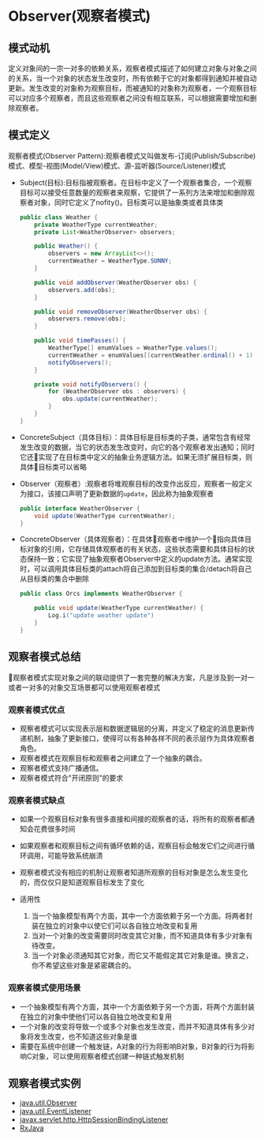 # Observer(观察者模式)

## 模式动机

 定义对象间的一宗一对多的依赖关系，观察者模式描述了如何建立对象与对象之间的关系，当一个对象的状态发生改变时，所有依赖于它的对象都得到通知并被自动更新。发生改变的对象称为观察目标，而被通知的对象称为观察者，一个观察目标可以对应多个观察者，而且这些观察者之间没有相互联系，可以根据需要增加和删除观察者。

## 模式定义

观察者模式(Observer Pattern):观察者模式又叫做发布-订阅(Publish/Subscribe)模式、模型-视图(Model/View)模式、源-监听器(Source/Listener)模式

* Subject(目标):目标指被观察者。在目标中定义了一个观察者集合，一个观察目标可以接受任意数量的观察者来观察，它提供了一系列方法来增加和删除观察者对象，同时它定义了nofity()。目标类可以是抽象类或者具体类

    ```java
    public class Weather {
        private WeatherType currentWeather;
        private List<WeatherObserver> observers;

        public Weather() {
            observers = new ArrayList<>();
            currentWeather = WeatherType.SUNNY;
        }

        public void addObserver(WeatherObserver obs) {
            observers.add(obs);
        }

        public void removeObserver(WeatherObserver obs) {
            observers.remove(obs);
        }

        public void timePasses() {
            WeatherType[] enumValues = WeatherType.values();
            currentWeather = enumValues[(currentWeather.ordinal() + 1) % enumValues.length];
            notifyObservers();
        }

        private void notifyObservers() {
            for (WeatherObserver obs : observers) {
                obs.update(currentWeather);
            }
        }
    }
    ```

* ConcreteSubject（具体目标）：具体目标是目标类的子类，通常包含有经常发生改变的数据，当它的状态发生改变时，向它的各个观察者发出通知；同时它还实现了在目标类中定义的抽象业务逻辑方法。如果无须扩展目标类，则具体目标类可以省略

* Observer（观察者）:观察者将堆观察目标的改变作出反应，观察者一般定义为接口，该接口声明了更新数据的`update`，因此称为抽象观察者

    ```java
    public interface WeatherObserver {
        void update(WeatherType currentWeather);
    }
    ```

* ConcreteObserver（具体观察者）：在具体观察者中维护一个指向具体目标对象的引用，它存储具体观察者的有关状态，这些状态需要和具体目标的状态保持一致；它实现了抽象观察者Observer中定义的update方法。通常实现时，可以调用具体目标类的attach将自己添加到目标类的集合/detach将自己从目标类的集合中删除

    ```java
    public class Orcs implements WeatherObserver {

        public void update(WeatherType currentWeather) {
            Log.i("update weather update")
        }
    }
    ```

## 观察者模式总结

观察者模式实现对象之间的联动提供了一套完整的解决方案，凡是涉及到一对一或者一对多的对象交互场景都可以使用观察者模式

### 观察者模式优点

* 观察者模式可以实现表示层和数据逻辑层的分离，并定义了稳定的消息更新传递机制，抽象了更新接口，使得可以有各种各样不同的表示层作为具体观察者角色。
* 观察者模式在观察目标和观察者之间建立了一个抽象的耦合。
* 观察者模式支持广播通信。
* 观察者模式符合"开闭原则"的要求

### 观察者模式缺点

* 如果一个观察目标对象有很多直接和间接的观察者的话，将所有的观察者都通知会花费很多时间
* 如果观察者和观察目标之间有循环依赖的话，观察目标会触发它们之间进行循环调用，可能导致系统崩溃
* 观察者模式没有相应的机制让观察者知道所观察的目标对象是怎么发生变化的，而仅仅只是知道观察目标发生了变化

* 适用性
    1. 当一个抽象模型有两个方面，其中一个方面依赖于另一个方面。将两者封装在独立的对象中以使它们可以各自独立地改变和复用
    2. 当对一个对象的改变需要同时改变其它对象，而不知道具体有多少对象有待改变。
    3. 当一个对象必须通知其它对象，而它又不能假定其它对象是谁。换言之，你不希望这些对象是紧密耦合的。

### 观察者模式使用场景

* 一个抽象模型有两个方面，其中一个方面依赖于另一个方面，将两个方面封装在独立的对象中使他们可以各自独立地改变和复用
* 一个对象的改变将导致一个或多个对象也发生改变，而并不知道具体有多少对象将发生改变，也不知道这些对象是谁
* 需要在系统中创建一个触发链，A对象的行为将影响B对象，B对象的行为将影响C对象，可以使用观察者模式创建一种链式触发机制

## 观察者模式实例

* [java.util.Observer](http://docs.oracle.com/javase/8/docs/api/java/util/Observer.html)
* [java.util.EventListener](http://docs.oracle.com/javase/8/docs/api/java/util/EventListener.html)
* [javax.servlet.http.HttpSessionBindingListener](http://docs.oracle.com/javaee/7/api/javax/servlet/http/HttpSessionBindingListener.html)
* [RxJava](https://github.com/ReactiveX/RxJava)
